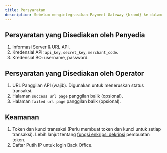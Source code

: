 ```yaml
---
title: Persyaratan
description: Sebelum mengintegrasikan Payment Gateway {brand} ke dalam sistem Anda, pastikan bahwa Anda telah memenuhi persyaratan yang disediakan baik oleh penyedia maupun operator.
---
```


## Persyaratan yang Disediakan oleh Penyedia

1. Informasi Server & URL API.
2. Kredensial API: `api_key`, `secret_key`, `merchant_code`.
3. Kredensial BO: username, password.

## Persyaratan yang Disediakan oleh Operator

1. URL Panggilan API (wajib). Digunakan untuk meneruskan status transaksi.
2. Halaman `success url page` panggilan balik (opsional).
3. Halaman `failed url page` panggilan balik (opsional).

## Keamanan

1. Token dan kunci transaksi (Perlu membuat token dan kunci untuk setiap transaksi). Lebih lanjut tentang [fungsi enkripsi dekripsi](/api/authentication) pembuatan token.
2. Daftar Putih IP untuk login Back Office.
